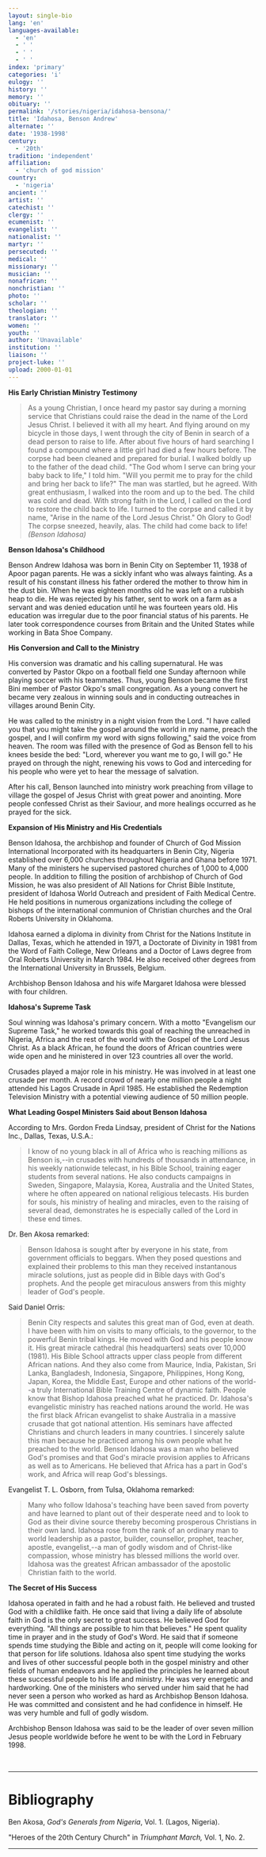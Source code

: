 ```yaml
---
layout: single-bio
lang: 'en'
languages-available:
  - 'en'
  - ' '
  - ' '
  - ' '
index: 'primary'
categories: 'i'
eulogy: ''
history: ''
memory: ''
obituary: ''
permalink: '/stories/nigeria/idahosa-bensona/'
title: 'Idahosa, Benson Andrew'
alternate: ''
date: '1938-1998'
century:
  - '20th'
tradition: 'independent'
affiliation:
  - 'church of god mission'
country:
  - 'nigeria'
ancient: ''
artist: ''
catechist: ''
clergy: ''
ecumenist: ''
evangelist: ''
nationalist: ''
martyr: ''
persecuted: ''
medical: ''
missionary: ''
musician: ''
nonafrican: ''
nonchristian: ''
photo: ''
scholar: ''
theologian: ''
translator: ''
women: ''
youth: ''
author: 'Unavailable'
institution: ''
liaison: ''
project-luke: ''
upload: 2000-01-01
---
```



**His Early Christian Ministry Testimony**

> As a young Christian, I once heard my pastor say during a morning service that Christians could raise the dead in the name of the Lord Jesus Christ. I believed it with all my heart. And flying around on my bicycle in those days, I went through the city of Benin in search of a dead person to raise to life. After about five hours of hard searching I found a compound where a little girl had died a few hours before. The corpse had been cleaned and prepared for burial. I walked boldly up to the father of the dead child. "The God whom I serve can bring your baby back to life," I told him. "Will you permit me to pray for the child and bring her back to life?" The man was startled, but he agreed. With great enthusiasm, I walked into the room and up to the bed. The child was cold and dead. With strong faith in the Lord, I called on the Lord to restore the child back to life. I turned to the corpse and called it by name, "Arise in the name of the Lord Jesus Christ." Oh Glory to God! The corpse sneezed, heavily, alas. The child had come back to life! *(Benson Idahosa)*

**Benson Idahosa's Childhood**

Benson Andrew Idahosa was born in Benin City on September 11, 1938 of Apoor pagan parents. He was a sickly infant who was always fainting. As a result of his constant illness his father ordered the mother to throw him in the dust bin. When he was eighteen months old he was left on a rubbish heap to die. He was rejected by his father, sent to work on a farm as a servant and was denied education until he was fourteen years old. His education was irregular due to the poor financial status of his parents. He later took correspondence courses from Britain and the United States while working in Bata Shoe Company.

**His Conversion and Call to the Ministry**

His conversion was dramatic and his calling supernatural. He was converted by Pastor Okpo on a football field one Sunday afternoon while playing soccer with his teammates.   Thus, young Benson became the first Bini member of Pastor Okpo's small congregation. As a young convert he became very zealous in winning souls and in conducting outreaches in villages around Benin City.

He was called to the ministry in a night vision from the Lord. "I have called you that you might take the gospel around the world in my name, preach the gospel, and I will confirm my word with signs following," said the voice from heaven. The room was filled with the presence of God as Benson fell to his knees beside the bed: "Lord, wherever you want me to go, I will go."  He prayed on through the night, renewing his vows to God and interceding for his people who were yet to hear the message of salvation.

After his call, Benson launched into ministry work preaching from village to village the gospel of Jesus Christ with great power and anointing.  More people confessed Christ as their Saviour, and more healings occurred as he prayed for the sick.

**Expansion of His Ministry and His Credentials**

Benson Idahosa, the archbishop and founder of Church of God Mission International Incorporated with its headquarters in Benin City, Nigeria established over 6,000 churches throughout Nigeria and Ghana before 1971. Many of the ministers he supervised pastored churches of 1,000 to 4,000 people. In addition to filling the position of archbishop of Church of God Mission, he was also president of All Nations for Christ Bible Institute, president of Idahosa World Outreach and president of Faith Medical Centre. He held positions in numerous organizations including the college of bishops of the international communion of Christian churches and the Oral Roberts University in Oklahoma.

Idahosa earned a diploma in divinity from Christ for the Nations Institute in Dallas, Texas, which he attended in 1971, a Doctorate of Divinity in 1981 from the Word of Faith College, New Orleans and a Doctor of Laws degree from Oral Roberts University in March 1984.  He also received other degrees from the International University in Brussels, Belgium.

Archbishop Benson Idahosa and his wife Margaret Idahosa were blessed with four children.

**Idahosa's Supreme Task**

Soul winning was Idahosa's primary concern. With a motto "Evangelism our Supreme Task," he worked towards this goal of reaching the unreached in Nigeria, Africa and the rest of the world with the Gospel of the Lord Jesus Christ. As a black African, he found the doors of African countries were wide open and he ministered in over 123 countries all over the world.

Crusades played a major role in his ministry. He was involved in at least one crusade per month. A record crowd of nearly one million people a night attended his Lagos Crusade in April 1985. He established the Redemption Television Ministry with a potential viewing audience of 50 million people.

**What Leading Gospel Ministers Said about Benson Idahosa**

According to Mrs. Gordon Freda Lindsay, president of Christ for the Nations Inc., Dallas, Texas, U.S.A.:

> I know of no young black in all of Africa who is reaching millions as Benson is,--in crusades with hundreds of thousands in attendance, in his weekly nationwide telecast, in his Bible School, training eager students from several nations. He also conducts campaigns in Sweden, Singapore, Malaysia, Korea, Australia and the United States, where he often appeared on national religious telecasts. His burden for souls, his ministry of healing and miracles, even to the raising of several dead, demonstrates he is especially called of the Lord in these end times.

Dr. Ben Akosa remarked:

> Benson Idahosa is sought after by everyone in his state, from government officials to beggars. When they posed questions and explained their problems to this man they received instantanous miracle solutions, just as people did in Bible days with God's prophets. And the people get miraculous answers from this mighty leader of God's people.

Said Daniel Orris:

> Benin City respects and salutes this great man of God, even at death. I have been with him on visits to many officials, to the governor, to the powerful Benin tribal kings. He moved with God and his people know it.  His great miracle cathedral (his headquarters) seats over 10,000 (1981). His Bible School attracts upper class people from different African nations. And they also come from Maurice, India, Pakistan, Sri Lanka, Bangladesh, Indonesia, Singapore, Philippines, Hong Kong, Japan, Korea, the Middle East, Europe and other nations of the world--a truly International Bible Training Centre of dynamic faith. People know that Bishop Idahosa preached what he practiced. Dr. Idahosa's evangelistic ministry has reached nations around the world. He was the first black African evangelist to shake Australia in a massive crusade that got national attention. His seminars have affected Christians and church leaders in many countries. I sincerely salute this man because he practiced among his own people what he preached to the world. Benson Idahosa was a man who believed God's promises and that God's miracle provision applies to Africans as well as to Americans. He believed that Africa has a part in God's work, and Africa will reap God's blessings.

Evangelist T. L. Osborn, from Tulsa, Oklahoma remarked:

> Many who follow Idahosa's teaching have been saved from poverty and have learned to plant out of their desperate need and to look to God as their divine source thereby becoming prosperous Christians in their own land. Idahosa rose from the rank of an ordinary man to world leadership as a pastor, builder, counsellor, prophet, teacher, apostle, evangelist,--a man of godly wisdom and of Christ-like compassion, whose ministry has blessed millions the world over. Idahosa was the greatest African ambassador of the apostolic Christian faith to the world.

**The Secret of His Success**

Idahosa operated in faith and he had a robust faith.  He believed and trusted God with a childlike faith. He once said that living a daily life of absolute faith in God is the only secret to great success.  He believed God for everything.  "All things are possible to him that believes."  He spent quality time in prayer and in the study of God's Word.  He said that if someone spends time studying the Bible and acting on it, people will come looking for that person for life solutions.  Idahosa also spent time studying the works and lives of other successful people both
in the gospel ministry and other fields of human endeavors and he applied the
principles he learned about these successful people to his life and ministry.  He was very energetic and hardworking. One of the ministers who served under
him said that he had never seen a person who worked as hard as Archbishop Benson
Idahosa.  He was committed and consistent and he had confidence in himself. He was very humble and full of godly wisdom.

Archbishop Benson Idahosa was said to be the leader of over seven million Jesus people worldwide before he went to be with the Lord in February 1998.

&nbsp;

---

# Bibliography

Ben Akosa, *God's Generals from Nigeria*, Vol. 1. (Lagos, Nigeria).

"Heroes of the 20th Century Church" in *Triumphant March,* Vol. 1, No. 2.

---